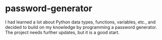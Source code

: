 # password-generator
I had learned a lot about Python data types, functions, variables, etc., and decided to build on my knowledge by programming a password generator. The project needs further updates, but it is a good start.

